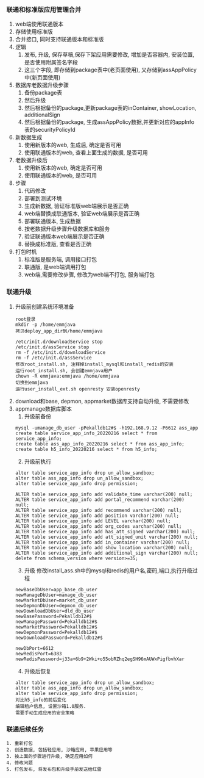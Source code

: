 ### 联通和标准版应用管理合并
1. web端使用联通版本
2. 存储使用标准版
3. 合并接口, 同时支持联通版本和标准版
4. 逻辑
	1. 发布, 升级, 保存草稿,保存下架应用需要修改, 增加是否容器内, 安装位置, 是否使用附属签名字段
	2. 这三个字段, 即存储到package表中(老页面使用), 又存储到assAppPolicy中(新页面使用)
5. 数据库老数据升级步骤
	1. 备份package表
	2. 然后升级
	3. 然后根据备份的package,更新package表的inContainer, showLocation, additionalSign
	4. 然后根据备份的package, 生成assAppPolicy数据,并更新对应的appInfo表的securityPolicyId
6. 新数据生成
	1. 使用新版本的web, 生成后, 确定是否可用
	2. 使用联通版本的web, 查看上面生成的数据, 是否可用
7. 老数据升级后
	1. 使用新版本的web,  确定是否可用
	2. 使用联通版本的web, 是否可用
8. 步骤
	1. 代码修改
	2. 部署到测试环境
	3. 生成新数据, 验证标准版web端展示是否正确
	4. web端替换成联通版本, 验证web端展示是否正确
	5. 部署联通版本, 生成数据
	6. 按老数据升级步骤升级数据库和服务
	7. 验证联通版本web端展示是否正确
	8. 替换成标准版, 查看是否正确
9. 打包时机
	1. 标准版是服务端, 调用接口打包
	2. 联通版, 是web端调用打包
	3. web端,需要修改步骤, 修改为web端不打包, 服务端打包






### 联通升级
1. 升级前创建系统环境准备
	```
	root登录
	mkdir -p /home/emmjava
	拷贝deploy_app_dir到/home/emmjava
		
	/etc/init.d/downloadService stop
	/etc/init.d/assService stop
	rm -f /etc/init.d/downloadService
	rm -f /etc/init.d/assService
	修改root_install.sh, 注释掉install_mysql和install_redis的安装
	运行root_install.sh, 会创建emmjava用户
	chown -R emmjava:emmjava /home/emmjava
	切换到emmjava
	运行user_install_ext.sh openresty 安装openresty
	
	```
2. download和base, depmon, appmarket数据库支持自动升级, 不需要修改
3. appmanage数据库脚本
	1. 升级前备份
	``` 
	mysql -umanage_db_user -pPekalldb12#$ -h192.168.9.12 -P6612 ass_app
	create table service_app_info_20220216 select * from service_app_info;
	create table ass_app_info_20220216 select * from ass_app_info;
	create table h5_info_20220216 select * from h5_info;
	```
	2. 升级前执行
	```
	alter table service_app_info drop un_allow_sandbox;
	alter table ass_app_info drop un_allow_sandbox;
	alter table service_app_info drop permission;
	
	ALTER table service_app_info add validate_time varchar(200) null;
	ALTER table service_app_info add portal_recommend varchar(200) null;
	ALTER table service_app_info add recommend varchar(200) null;
	ALTER table service_app_info add position varchar(200) null;
	ALTER table service_app_info add LEVEL varchar(200) null;
	ALTER table service_app_info add org_codes varchar(200) null;
	ALTER table service_app_info add has_att_signed varchar(200) null;
	ALTER table service_app_info add att_signed_unit varchar(200) null;
	ALTER table service_app_info add in_container varchar(200) null;
	ALTER table service_app_info add show_location varchar(200) null;
	ALTER table service_app_info add additional_sign varchar(200) null;
	delete from schema_version where version>=35;
	```
	3. 升级
          修改install_ass.sh中的mysql和redis的用户名,密码,端口,执行升级过程
	```
	newBaseDbUser=app_base_db_user
	newManageDbUser=manage_db_user
	newMarketDbUser=market_db_user
	newDepmonDbUser=depmon_db_user
	newDownloadDbUser=dld_db_user
	newBasePassword=Pekalldb12#$
	newManagePassword=Pekalldb12#$
	newMarketPassword=Pekalldb12#$
	newDepmonPassword=Pekalldb12#$
	newDownloadPassword=Pekalldb12#$

	newDbPort=6612
	newRedisPort=6383
	newRedisPassword=j33a+6b9+2Wki+o55obRZhq2egSH96mAUWxPigfbvhXar
    ```
	4. 升级后恢复
	```	
	alter table service_app_info drop un_allow_sandbox;
	alter table ass_app_info drop un_allow_sandbox;
	alter table service_app_info drop permission;
	对比h5_info的前后变化
	编辑租户信息, 设置沙箱1.0服务.
	需要手动生成应用的安全策略
	```
	
###  联通后续任务
	1. 重新打包
	2. 创造数据, 包括轻应用, 沙箱应用, 苹果应用等
	3. 按上面的步骤进行升级, 确定应用如何
	4. 修改问题
	5. 打包发布, 将发布包和升级手册发送给红雷
